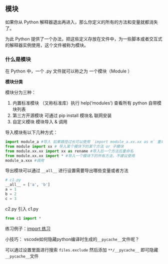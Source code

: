 ## 模块

如果你从 Python 解释器退出再进入，那么你定义的所有的方法和变量就都消失了。

为此 Python 提供了一个办法，把这些定义存放在文件中，为一些脚本或者交互式的解释器实例使用，这个文件被称为模块。

### 什么是模块

在 Python 中，⼀个 .py ⽂件就可以称之为 ⼀个模块（Module ）

**模块分类**

模块分为三种：
1. 内置标准模块
（⼜称标准库）执⾏ help(‘modules’) 查看所有 python ⾃带模块列表
2. 第三⽅开源模块
	可通过 pip install 模块名 联⽹安装
3. ⾃定义模块
模块导⼊ & 调⽤

导⼊模块有以下⼏种⽅式：
```python
import module_a #导⼊ 如果路径过长可以使用 `import module_a.xx.xx as m` 重命名
from module import xx # 导⼊某个模块下的某个⽅法 or ⼦模块
from module.xx.xx import xx as rename #导⼊后⼀个⽅法后重命名
from module.xx.xx import * #导⼊⼀个模块下的所有⽅法，不建议使⽤
module_a.xxx #调⽤
```

导出模块可以通过 `__all__` 进行设置需要导出哪些变量或者方法

```python
# c1.py
__all__ = ['a', 'b']
a = 1
b = 2
c = 3
```

c2.py 引入 c1.py

```python
from c1 import *


```



练习例子：[import 练习](https://gitee.com/elfeach/python-demo/tree/master/demo2/sub_test)

小技巧：
vscode如何隐藏python编译时生成的`__pycache__`文件呢？

可以通过设置里面进行搜索 `files.exclude` 然后添加 `**/__pycache__` 即可隐藏 `__pycache__`文件